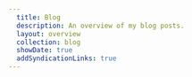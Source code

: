 ```yaml
---
  title: Blog
  description: An overview of my blog posts.
  layout: overview
  collection: blog
  showDate: true
  addSyndicationLinks: true
---
```

